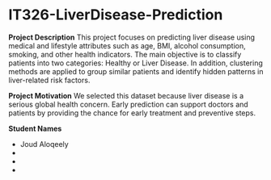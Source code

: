 # IT326-LiverDisease-Prediction

**Project Description**
This project focuses on predicting liver disease using medical and lifestyle attributes such as age, BMI, alcohol consumption, smoking, and other health indicators.
The main objective is to classify patients into two categories: Healthy or Liver Disease. In addition, clustering methods are applied to group similar patients and identify hidden patterns in liver-related risk factors.

**Project Motivation**
We selected this dataset because liver disease is a serious global health concern. Early prediction can support doctors and patients by providing the chance for early treatment and preventive steps.

**Student Names**
- Joud Aloqeely
-
-
-
